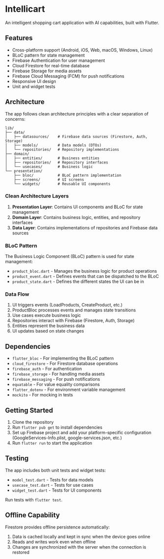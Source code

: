 # Intellicart

An intelligent shopping cart application with AI capabilities, built with Flutter.

## Features

- Cross-platform support (Android, iOS, Web, macOS, Windows, Linux)
- BLoC pattern for state management
- Firebase Authentication for user management
- Cloud Firestore for real-time database
- Firebase Storage for media assets
- Firebase Cloud Messaging (FCM) for push notifications
- Responsive UI design
- Unit and widget tests

## Architecture

The app follows clean architecture principles with a clear separation of concerns:

```
lib/
├── data/
│   ├── datasources/    # Firebase data sources (Firestore, Auth, Storage)
│   ├── models/         # Data models (DTOs)
│   └── repositories/   # Repository implementations
├── domain/
│   ├── entities/       # Business entities
│   ├── repositories/   # Repository interfaces
│   └── usecases/       # Business logic
└── presentation/
    ├── bloc/           # BLoC pattern implementation
    ├── screens/        # UI screens
    └── widgets/        # Reusable UI components
```

### Clean Architecture Layers

1. **Presentation Layer**: Contains UI components and BLoC for state management  
2. **Domain Layer**: Contains business logic, entities, and repository interfaces  
3. **Data Layer**: Contains implementations of repositories and Firebase data sources  

### BLoC Pattern

The Business Logic Component (BLoC) pattern is used for state management:

- `product_bloc.dart` - Manages the business logic for product operations  
- `product_event.dart` - Defines events that can be dispatched to the BLoC  
- `product_state.dart` - Defines the different states the UI can be in  

### Data Flow

1. UI triggers events (LoadProducts, CreateProduct, etc.)  
2. ProductBloc processes events and manages state transitions  
3. Use cases execute business logic  
4. Repositories interact with Firebase (Firestore, Auth, Storage)  
5. Entities represent the business data  
6. UI updates based on state changes  

## Dependencies

- `flutter_bloc` - For implementing the BLoC pattern  
- `cloud_firestore` - For Firestore database operations  
- `firebase_auth` - For authentication  
- `firebase_storage` - For handling media assets  
- `firebase_messaging` - For push notifications  
- `equatable` - For value equality comparisons  
- `flutter_dotenv` - For environment variable management  
- `mockito` - For mocking in tests  

## Getting Started

1. Clone the repository  
2. Run `flutter pub get` to install dependencies  
3. Set up Firebase project and add your platform-specific configuration (GoogleServices-Info.plist, google-services.json, etc.)  
4. Run `flutter run` to start the application  

## Testing

The app includes both unit tests and widget tests:

- `model_test.dart` - Tests for data models  
- `usecase_test.dart` - Tests for use cases  
- `widget_test.dart` - Tests for UI components  

Run tests with `flutter test`.

## Offline Capability

Firestore provides offline persistence automatically:  

1. Data is cached locally and kept in sync when the device goes online  
2. Reads and writes work even when offline  
3. Changes are synchronized with the server when the connection is restored  
